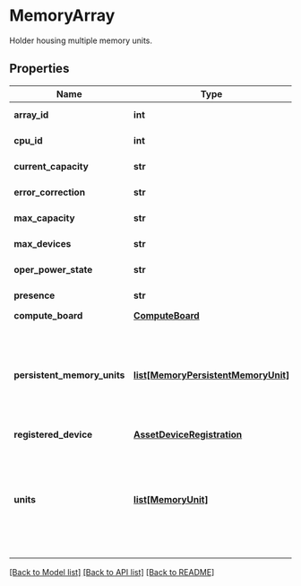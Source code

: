 # MemoryArray

Holder housing multiple memory units. 
## Properties
Name | Type | Description | Notes
------------ | ------------- | ------------- | -------------
**array_id** | **int** |  | [optional] [readonly] 
**cpu_id** | **int** |  | [optional] [readonly] 
**current_capacity** | **str** |  | [optional] [readonly] 
**error_correction** | **str** |  | [optional] [readonly] 
**max_capacity** | **str** |  | [optional] [readonly] 
**max_devices** | **str** |  | [optional] [readonly] 
**oper_power_state** | **str** |  | [optional] [readonly] 
**presence** | **str** |  | [optional] [readonly] 
**compute_board** | [**ComputeBoard**](.md) |  | [optional] 
**persistent_memory_units** | [**list[MemoryPersistentMemoryUnit]**](MemoryPersistentMemoryUnit.md) | A reference to a memoryPersistentMemoryUnit resource. When the $expand query parameter is specified, the referenced resource is returned inline. This represents all the persistent memory modules found in a memory array of a server.  | [optional] [readonly] 
**registered_device** | [**AssetDeviceRegistration**](.md) |  | [optional] 
**units** | [**list[MemoryUnit]**](MemoryUnit.md) | A reference to a memoryUnit resource. When the $expand query parameter is specified, the referenced resource is returned inline. This represents all the DIMMs found in a memory array of a server. This includes both regular DIMMs and persistent memory modules.  | [optional] [readonly] 

[[Back to Model list]](../README.md#documentation-for-models) [[Back to API list]](../README.md#documentation-for-api-endpoints) [[Back to README]](../README.md)


